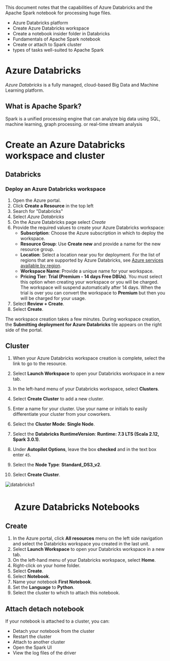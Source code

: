 This document notes that the capabilities of Azure Databricks and the Apache Spark notebook for processing huge files.

* Azure Databricks platform
* Create Azure Databricks workspace
* Create a notebook insider folder in Databricks
* Fundamentals of Apache Spark notebook
* Create or attach to Spark cluster
* types of tasks well-suited to Apache Spark



# Azure Databricks

*Azure Databricks* is a fully managed, cloud-based Big Data and Machine Learning platform.



## What is Apache Spark?

Spark is a unified processing engine that can analyze big data using SQL, machine learning, graph processing. or real-time stream analysis



# Create an Azure Databricks workspace and cluster

## Databricks

### Deploy an Azure Databricks workspace

1. Open the Azure portal.
2. Click **Create a Resource** in the top left
3. Search for "Databricks"
4. Select *Azure Databricks*
5. On the Azure Databricks page select *Create*
6. Provide the required values to create your Azure Databricks workspace:
   - **Subscription**: Choose the Azure subscription in which to deploy the workspace.
   - **Resource Group**: Use **Create new** and provide a name for the new resource group.
   - **Location**: Select a location near you for deployment. For the list of regions that are supported by Azure Databricks, see [Azure services available by region](https://azure.microsoft.com/regions/services/).
   - **Workspace Name**: Provide a unique name for your workspace.
   - **Pricing Tier**: **Trial (Premium - 14 days Free DBUs)**. You must select this option when creating your workspace or you will be charged. The workspace will suspend automatically after 14 days. When the trial is over you can convert the workspace to **Premium** but then you will be charged for your usage.
7. Select **Review + Create**.
8. Select **Create**.

The workspace creation takes a few minutes. During workspace creation, the **Submitting deployment for Azure Databricks** tile appears on the right side of the portal. 



## Cluster

1. When your Azure Databricks workspace creation is complete, select the link to go to the resource.
2. Select **Launch Workspace** to open your Databricks workspace in a new tab.
3. In the left-hand menu of your Databricks workspace, select **Clusters**.
4. Select **Create Cluster** to add a new cluster.

1. Enter a name for your cluster. Use your name or initials to easily differentiate your cluster from your coworkers.
2. Select the **Cluster Mode**: **Single Node**.
3. Select the **Databricks RuntimeVersion**: **Runtime: 7.3 LTS (Scala 2.12, Spark 3.0.1)**.
4. Under **Autopilot Options**, leave the box **checked** and in the text box enter `45`.
5. Select the **Node Type**: **Standard_DS3_v2**.
6. Select **Create Cluster**.

![databricks1](/Users/xiao/Projects/git/Microsoft-Azure-Data-Science/Images/databricks1.png)



# 　Azure Databricks Notebooks

## Create

1. In the Azure portal, click **All resources** menu on the left side navigation and select the Databricks workspace you created in the last unit.
2. Select **Launch Workspace** to open your Databricks workspace in a new tab.
3. On the left-hand menu of your Databricks workspace, select **Home**.
4. Right-click on your home folder.
5. Select **Create**.
6. Select **Notebook**.
7. Name your notebook **First Notebook**.
8. Set the **Language** to **Python**.
9. Select the cluster to which to attach this notebook.

## Attach detach notebook 

If your notebook is attached to a cluster, you can:

- Detach your notebook from the cluster
- Restart the cluster
- Attach to another cluster
- Open the Spark UI
- View the log files of the driver

